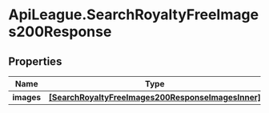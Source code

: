 # ApiLeague.SearchRoyaltyFreeImages200Response

## Properties

Name | Type | Description | Notes
------------ | ------------- | ------------- | -------------
**images** | [**[SearchRoyaltyFreeImages200ResponseImagesInner]**](SearchRoyaltyFreeImages200ResponseImagesInner.md) |  | [optional] 


